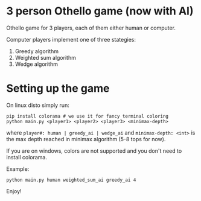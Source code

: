 # 3 person Othello game (now with AI)
Othello game for 3 players, each of them either human or computer.

Computer players implement one of three stategies:
1. Greedy algorithm
2. Weighted sum algorithm
3. Wedge algorithm

# Setting up the game
On linux disto simply run:
```
pip install colorama # we use it for fancy terminal coloring
python main.py <player1> <player2> <player3> <minimax-depth>
```
where `player#: human | greedy_ai | wedge_ai` and `minimax-depth: <int>`
is the max depth reached in minimax algorithm (5-8 tops for now).

If you are on windows, colors are not supported and you don't need to install colorama.

Example:
```
python main.py human weighted_sum_ai greedy_ai 4
```

Enjoy!
